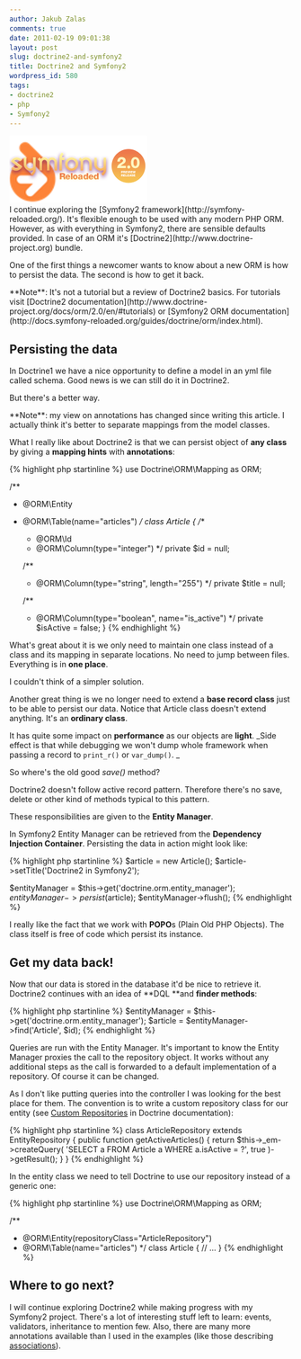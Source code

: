 ```yaml
---
author: Jakub Zalas
comments: true
date: 2011-02-19 09:01:38
layout: post
slug: doctrine2-and-symfony2
title: Doctrine2 and Symfony2
wordpress_id: 580
tags:
- doctrine2
- php
- Symfony2
---
```


<div class="pull-right">
    <img src="/uploads/wp/2011/02/symfony2-doctrine-logos1.png" title="Symfony2 and Doctrine" alt="Symfony2 and Doctrine" class="img-responsive" />
</div>
I continue exploring the [Symfony2 framework](http://symfony-reloaded.org/). It's flexible enough to be used with any modern PHP ORM. However, as with everything in Symfony2, there are sensible defaults provided. In case of an ORM it's [Doctrine2](http://www.doctrine-project.org) bundle.

One of the first things a newcomer wants to know about a new ORM is how to persist the data. The second is how to get it back.

<div class="alert alert-warning" markdown="1">
**Note**: It's not a tutorial but a review of Doctrine2 basics. For tutorials visit [Doctrine2 documentation](http://www.doctrine-project.org/docs/orm/2.0/en/#tutorials) or [Symfony2 ORM documentation](http://docs.symfony-reloaded.org/guides/doctrine/orm/index.html).
</div>


## Persisting the data


In Doctrine1 we have a nice opportunity to define a model in an yml file called schema. Good news is we can still do it in Doctrine2.

But there's a better way.

<div class="alert alert-warning" markdown="1">
  **Note**: my view on annotations has changed since writing this article. I actually think it's better to separate mappings from the model classes.
</div>

What I really like about Doctrine2 is that we can persist object of **any class** by giving a **mapping hints** with **annotations**:

    
{% highlight php startinline %}
use Doctrine\ORM\Mapping as ORM;

/**
 * @ORM\Entity
 * @ORM\Table(name="articles")
 */
class Article
{
    /**
     * @ORM\Id
     * @ORM\Column(type="integer")
     */
    private $id = null;

    /**
     * @ORM\Column(type="string", length="255")
     */
    private $title = null;

    /**
     * @ORM\Column(type="boolean", name="is_active")
     */
    private $isActive = false;
}
{% endhighlight %}


What's great about it is we only need to maintain one class instead of a class and its mapping in separate locations. No need to jump between files. Everything is in **one place**.

I couldn't think of a simpler solution.

Another great thing is we no longer need to extend a **base record class** just to be able to persist our data. Notice that Article class doesn't extend anything. It's an **ordinary class**.

It has quite some impact on **performance** as our objects are **light**. _Side effect is that while debugging we won't dump whole framework when passing a record to `print_r()` or `var_dump()`. _

So where's the old good _save()_ method?

Doctrine2 doesn't follow active record pattern. Therefore there's no save, delete or other kind of methods typical to this pattern.

These responsibilities are given to the **Entity Manager**.

In Symfony2 Entity Manager can be retrieved from the **Dependency Injection Container**. Persisting the data in action might look like:

    
{% highlight php startinline %}
$article = new Article();
$article->setTitle('Doctrine2 in Symfony2');

$entityManager = $this->get('doctrine.orm.entity_manager');
$entityManager->persist($article);
$entityManager->flush();
{% endhighlight %}


I really like the fact that we work with **POPO**s (Plain Old PHP Objects). The class itself is free of code which persist its instance.


## Get my data back!


Now that our data is stored in the database it'd be nice to retrieve it. Doctrine2 continues with an idea of **DQL **and **finder methods**:

    
{% highlight php startinline %}
$entityManager = $this->get('doctrine.orm.entity_manager');
$article = $entityManager->find('Article', $id);
{% endhighlight %}


Queries are run with the Entity Manager. It's important to know the Entity Manager proxies the call to the repository object. It works without any additional steps as the call is forwarded to a default implementation of a repository. Of course it can be changed.

As I don't like putting queries into the controller I was looking for the best place for them. The convention is to write a custom repository class for our entity (see [Custom Repositories](http://www.doctrine-project.org/docs/orm/2.0/en/reference/working-with-objects.html#custom-repositories) in Doctrine documentation):

    
{% highlight php startinline %}
class ArticleRepository extends EntityRepository
{
    public function getActiveArticles()
    {
        return $this->_em->createQuery(
            'SELECT a FROM Article a WHERE a.isActive = ?',
             true
        )->getResult();
    }
}
{% endhighlight %}


In the entity class we need to tell Doctrine to use our repository instead of a generic one:

    
{% highlight php startinline %}
use Doctrine\ORM\Mapping as ORM;

/**
 * @ORM\Entity(repositoryClass="ArticleRepository")
 * @ORM\Table(name="articles")
 */
class Article
{
  // ...
}
{% endhighlight %}




## Where to go next?


I will continue exploring Doctrine2 while making progress with my Symfony2 project. There's a lot of interesting stuff left to learn: events, validators, inheritance to mention few. Also, there are many more annotations available than I used in the examples (like those describing [associations](http://www.doctrine-project.org/docs/orm/2.0/en/reference/association-mapping.html)).
